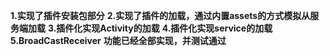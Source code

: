 **1.实现了插件安装包部分**
**2.实现了插件的加载，通过内置assets的方式模拟从服务端加载**
**3.插件化实现Activity的加载**
**4.插件化实现service的加载**
**5.BroadCastReceiver**
**功能已经全部实现，并测试通过**

